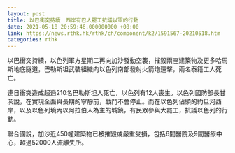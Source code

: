 ```yaml
---
layout: post
title: 以巴衝突持續　西岸有巴人罷工抗議以軍的行動
date: 2021-05-18 20:59:46.000000000 +08:00
link: https://news.rthk.hk/rthk/ch/component/k2/1591567-20210518.htm
categories: rthk
---
```


以巴衝突持續，以色列軍方星期二再向加沙發動空襲，摧毀兩座建築物及更多哈馬斯地底隧道，巴勒斯坦武裝組織向以色列南部發射火箭炮還擊，兩名泰籍工人死亡。

連日衝突造成超過210名巴勒斯坦人死亡，以色列有12人喪生。以色列國防部長甘茨說，在實現全面與長期的寧靜前，戰鬥不會停止。而在以色列佔領的約旦河西岸，以及以色列境內以阿拉伯人為主的城鎮，有民眾參與大罷工，抗議以色列的行動。

聯合國說，加沙近450幢建築物已被摧毀或嚴重受損，包括6間醫院及9間醫療中心，超過52000人流離失所。
